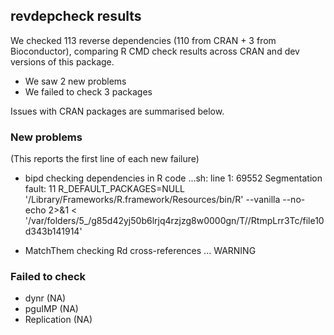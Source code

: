 ## revdepcheck results

We checked 113 reverse dependencies (110 from CRAN + 3 from Bioconductor), comparing R CMD check results across CRAN and dev versions of this package.

 * We saw 2 new problems
 * We failed to check 3 packages

Issues with CRAN packages are summarised below.

### New problems
(This reports the first line of each new failure)

* bipd
  checking dependencies in R code ...sh: line 1: 69552 Segmentation fault: 11  R_DEFAULT_PACKAGES=NULL '/Library/Frameworks/R.framework/Resources/bin/R' --vanilla --no-echo 2>&1 < '/var/folders/5_/g85d42yj50b6lrjq4rzjzg8w0000gn/T//RtmpLrr3Tc/file10d343b141914'

* MatchThem
  checking Rd cross-references ... WARNING

### Failed to check

* dynr        (NA)
* pguIMP      (NA)
* Replication (NA)

